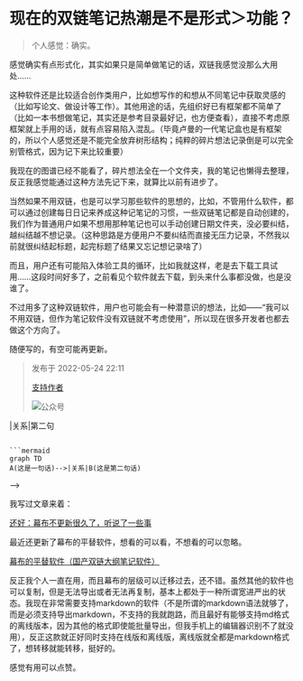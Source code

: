 # 现在的双链笔记热潮是不是形式＞功能？
> 个人感觉：确实。

感觉确实有点形式化，其实如果只是简单做笔记的话，双链我感觉没那么大用处……

这种软件还是比较适合创作类用户，比如想写作的和想从不同笔记中获取灵感的（比如写论文、做设计等工作）。其他用途的话，先组织好已有框架都不简单了（比如一本书想做笔记，其实还是参考目录最好记，也方便查看），直接不考虑原框架就上手用的话，就有点容易陷入混乱。（毕竟卢曼的一代笔记盒也是有框架的，所以个人感觉还是不能完全放弃树形结构；纯粹的碎片想法记录倒是可以完全别管格式，因为记下来比较重要）

我现在的图谱已经不能看了，碎片想法全在一个文件夹，我的笔记也懒得去整理，反正我感觉能通过这种方法先记下来，就算比以前有进步了。

当然如果不用双链，也是可以学习那些软件的思想的，比如，不管用什么软件，都可以通过创建每日日记来养成这种记笔记的习惯，一些双链笔记都是自动创建的，我们作为普通用户如果不想用那种笔记也可以手动创建日期文件夹，没必要纠结，越纠结越不想记录。（这种思路是方便用户不要纠结而直接无压力记录，不然我以前就很纠结起标题，起完标题了结果又忘记想记录啥了）

而且，用户还有可能陷入体验工具的循环，比如我就这样，老是去下载工具试用……这段时间好多了，之前看见个软件就去下载，到头来什么事都没做，也是没谁了。

不过用多了这种双链软件，用户也可能会有一种潜意识的想法，比如——“我可以不用双链，但作为笔记软件没有双链就不考虑使用”，所以现在很多开发者也都去做这个方向了。

随便写的，有空可能再更新。

> 发布于 2022-05-24 22:11
> 
> [支持作者](https://mp.weixin.qq.com/s?__biz=MzU4MjY5OTM5OQ==&mid=2247485369&idx=1&sn=5274fcbac4b25c2e767a7dbbab94e88b&chksm=fdb51751cac29e4729696aea3122bae32974c958dffc44c363773fd43353f662f61a4c6d6460&token=1503143501&lang=zh_CN#rd)
> 
> ![公众号](https://raw.staticdn.net/Amoscey/amosFiles/main/010acode-githubnote/amoscey.github.io/ahome/aa-qa/%E7%8E%B0%E5%9C%A8%E7%9A%84%E5%8F%8C%E9%93%BE%E7%AC%94%E8%AE%B0%E7%83%AD%E6%BD%AE%E6%98%AF%E4%B8%8D%E6%98%AF%E5%BD%A2%E5%BC%8F%EF%BC%9E%E5%8A%9F%E8%83%BD%EF%BC%9F.md/280765013249979)

<!--
 ![公众号](https://raw.githubusercontent.com/Amoscey/amosFiles/main/010acode-githubnote/amoscey.github.io/ahome/aa-qa/%E7%8E%B0%E5%9C%A8%E7%9A%84%E5%8F%8C%E9%93%BE%E7%AC%94%E8%AE%B0%E7%83%AD%E6%BD%AE%E6%98%AF%E4%B8%8D%E6%98%AF%E5%BD%A2%E5%BC%8F%EF%BC%9E%E5%8A%9F%E8%83%BD%EF%BC%9F.md/280765013249979)
![fastgit](https://raw.fastgit.org/Amoscey/amosFiles/main/010acode-githubnote/amoscey.github.io/ahome/aa-qa/%E7%8E%B0%E5%9C%A8%E7%9A%84%E5%8F%8C%E9%93%BE%E7%AC%94%E8%AE%B0%E7%83%AD%E6%BD%AE%E6%98%AF%E4%B8%8D%E6%98%AF%E5%BD%A2%E5%BC%8F%EF%BC%9E%E5%8A%9F%E8%83%BD%EF%BC%9F.md/280765013249979)

？？
![seven](https://raw.sevencdn.com/Amoscey/amosFiles/main/010acode-githubnote/amoscey.github.io/ahome/aa-qa/%E7%8E%B0%E5%9C%A8%E7%9A%84%E5%8F%8C%E9%93%BE%E7%AC%94%E8%AE%B0%E7%83%AD%E6%BD%AE%E6%98%AF%E4%B8%8D%E6%98%AF%E5%BD%A2%E5%BC%8F%EF%BC%9E%E5%8A%9F%E8%83%BD%EF%BC%9F.md/280765013249979)

![sta](https://raw.staticdn.net/Amoscey/amosFiles/main/010acode-githubnote/amoscey.github.io/ahome/aa-qa/%E7%8E%B0%E5%9C%A8%E7%9A%84%E5%8F%8C%E9%93%BE%E7%AC%94%E8%AE%B0%E7%83%AD%E6%BD%AE%E6%98%AF%E4%B8%8D%E6%98%AF%E5%BD%A2%E5%BC%8F%EF%BC%9E%E5%8A%9F%E8%83%BD%EF%BC%9F.md/280765013249979)

？？

* 123123131
    * 123213213

```mermaid
graph TD
一句话-->|关系|第二句
```

```mermaid
graph TD
A(这是一句话)-->|关系|B(这是第二句话)

```
-->

我写过文章来着：

[还好：幕布不更新很久了，听说了一些事](https://zhuanlan.zhihu.com/p/487510940)

最近还更新了幕布的平替软件，想看的可以看，不想看的可以忽略。

[幕布的平替软件（国产双链大纲笔记软件）​](https://mp.weixin.qq.com/s?__biz=MzU4MjY5OTM5OQ==&mid=2247485382&idx=1&sn=10a70f65b9c61e0e4c5256273e1ee3d0&chksm=fdb5172ecac29e38dc9a86068c499e1d75507e9b0e6b8644c0cadcc4b5341877b7cef1fd6549&token=1503143501&lang=zh_CN#rd)

反正我个人一直在用，而且幕布的层级可以迁移过去，还不错。虽然其他的软件也可以复制，但是无法导出或者无法再复制，基本上都处于一种所谓宽进严出的状态。我现在非常需要支持markdown的软件（不是所谓的markdown语法就够了，而是必须支持导出markdown，不支持的我就跑路，而且最好有能够支持md格式的离线版本，因为其他的格式即使能批量导出，但我手机上的编辑器识别不了就没用），反正这款就正好同时支持在线版和离线版，离线版就全都是markdown格式了，想转移就能转移，挺好的。

感觉有用可以点赞。

